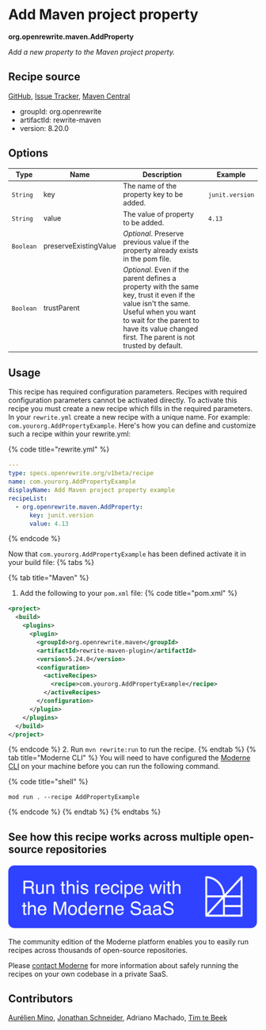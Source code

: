 # Add Maven project property

**org.openrewrite.maven.AddProperty**

_Add a new property to the Maven project property._

## Recipe source

[GitHub](https://github.com/openrewrite/rewrite/blob/main/rewrite-maven/src/main/java/org/openrewrite/maven/AddProperty.java), [Issue Tracker](https://github.com/openrewrite/rewrite/issues), [Maven Central](https://central.sonatype.com/artifact/org.openrewrite/rewrite-maven/8.20.0/jar)

* groupId: org.openrewrite
* artifactId: rewrite-maven
* version: 8.20.0

## Options

| Type | Name | Description | Example |
| -- | -- | -- | -- |
| `String` | key | The name of the property key to be added. | `junit.version` |
| `String` | value | The value of property to be added. | `4.13` |
| `Boolean` | preserveExistingValue | *Optional*. Preserve previous value if the property already exists in the pom file. |  |
| `Boolean` | trustParent | *Optional*. Even if the parent defines a property with the same key, trust it even if the value isn't the same. Useful when you want to wait for the parent to have its value changed first. The parent is not trusted by default. |  |


## Usage

This recipe has required configuration parameters. Recipes with required configuration parameters cannot be activated directly. To activate this recipe you must create a new recipe which fills in the required parameters. In your `rewrite.yml` create a new recipe with a unique name. For example: `com.yourorg.AddPropertyExample`.
Here's how you can define and customize such a recipe within your rewrite.yml:

{% code title="rewrite.yml" %}
```yaml
---
type: specs.openrewrite.org/v1beta/recipe
name: com.yourorg.AddPropertyExample
displayName: Add Maven project property example
recipeList:
  - org.openrewrite.maven.AddProperty:
      key: junit.version
      value: 4.13
```
{% endcode %}

Now that `com.yourorg.AddPropertyExample` has been defined activate it in your build file:
{% tabs %}

{% tab title="Maven" %}
1. Add the following to your `pom.xml` file:
{% code title="pom.xml" %}
```xml
<project>
  <build>
    <plugins>
      <plugin>
        <groupId>org.openrewrite.maven</groupId>
        <artifactId>rewrite-maven-plugin</artifactId>
        <version>5.24.0</version>
        <configuration>
          <activeRecipes>
            <recipe>com.yourorg.AddPropertyExample</recipe>
          </activeRecipes>
        </configuration>
      </plugin>
    </plugins>
  </build>
</project>
```
{% endcode %}
2. Run `mvn rewrite:run` to run the recipe.
{% endtab %}
{% tab title="Moderne CLI" %}
You will need to have configured the [Moderne CLI](https://docs.moderne.io/moderne-cli/cli-intro) on your machine before you can run the following command.

{% code title="shell" %}
```shell
mod run . --recipe AddPropertyExample
```
{% endcode %}
{% endtab %}
{% endtabs %}

## See how this recipe works across multiple open-source repositories

[![Moderne Link Image](/.gitbook/assets/ModerneRecipeButton.png)](https://app.moderne.io/recipes/org.openrewrite.maven.AddProperty)

The community edition of the Moderne platform enables you to easily run recipes across thousands of open-source repositories.

Please [contact Moderne](https://moderne.io/product) for more information about safely running the recipes on your own codebase in a private SaaS.

## Contributors
[Aurélien Mino](mailto:aurelien.mino@gmail.com), [Jonathan Schneider](mailto:jkschneider@gmail.com), Adriano Machado, [Tim te Beek](mailto:tim@moderne.io)
